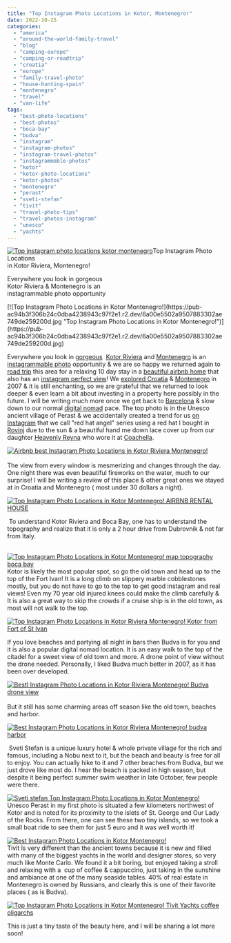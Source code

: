 ```yaml
---
title: "Top Instagram Photo Locations in Kotor, Montenegro!"
date: 2022-10-25
categories: 
  - "america"
  - "around-the-world-family-travel"
  - "blog"
  - "camping-europe"
  - "camping-or-roadtrip"
  - "croatia"
  - "europe"
  - "family-travel-photo"
  - "house-hunting-spain"
  - "montenegro"
  - "travel"
  - "van-life"
tags: 
  - "best-photo-locations"
  - "best-photos"
  - "boca-bay"
  - "budva"
  - "instagram"
  - "instagram-photos"
  - "instagram-travel-photos"
  - "instagrammable-photos"
  - "kotor"
  - "kotor-photo-locations"
  - "kotor-photos"
  - "montenegro"
  - "perast"
  - "sveti-stefan"
  - "tivit"
  - "travel-photo-tips"
  - "travel-photos-instagram"
  - "unesco"
  - "yachts"
---
```


  
[![Top instagram photo locations kotor montenegro](https://pub-ac94b3f306b24c0dba4238943c97f2e1.r2.dev/6a00e5502a9507883302af14a7e3ed200b.jpg "Top instagram photo locations kotor montenegro")](https://pub-ac94b3f306b24c0dba4238943c97f2e1.r2.dev/6a00e5502a9507883302af14a7e3ed200b.jpg)Top Instagram Photo Locations  
in Kotor Riviera, Montenegro!  
  
Everywhere you look in gorgeous  
Kotor Riviera & Montenegro is an  
instagrammable photo opportunity 

<!--more--> [![Top Instagram Photo Locations in Kotor  Montenegro!](https://pub-ac94b3f306b24c0dba4238943c97f2e1.r2.dev/6a00e5502a9507883302ae749de259200d.jpg "Top Instagram Photo Locations in Kotor  Montenegro!")](https://pub-ac94b3f306b24c0dba4238943c97f2e1.r2.dev/6a00e5502a9507883302ae749de259200d.jpg)  
Everywhere you look in [gorgeous](http://soultravelers3new.local/2013/09/best-places-to-visit-in-europe.html)  [Kotor Riviera](http://soultravelers3new.local/2007/09/kotor-riviera.html) and [Montenegro](http://soultravelers3new.local/2007/09/montenegrowho-k.html#more) is an [instagrammable photo](https://www.instagram.com/soultravelers.3/) opportunity & we are so happy we returned again to [road trip](http://soultravelers3new.local/2022/10/road-trip-croatia-montenegro.html#more) this area for a relaxing 10 day stay in a [beautiful airbnb home](https://www.facebook.com/soultravelers3/) that also has an [instagram perfect view](https://www.instagram.com/p/Cj5mffsDkyv/)! We [explored Croatia](https://pub-ac94b3f306b24c0dba4238943c97f2e1.r2.dev/soultravelers3/croatia/index.html) & [Montenegro](https://pub-ac94b3f306b24c0dba4238943c97f2e1.r2.dev/soultravelers3/montenegro/index.html) in 2007 & it is still enchanting, so we are grateful that we returned to look deeper & even learn a bit about investing in a property here possibly in the future. I will be writing much more once we get back to [Barcelona](http://soultravelers3new.local/2022/05/cheap-furnished-rentals-in-barcelona-beach-resort.html) & slow down to our normal [digital nomad](http://soultravelers3new.local/2022/09/vacation-vs-full-time-travel-digital-nomad-lifestyle.html#more) pace. The top photo is in the Unesco ancient village of Perast & we accidentally created a trend for us [on Instagram](https://www.instagram.com/p/CjdRF90DNO0/) that we call "red hat angel" series using a red hat I bought in [Rovinj](http://soultravelers3new.local/2007/09/romantci-rovinj.html) due to the sun & a beautiful hand me down lace cover up from our daughter [Heavenly Reyna](https://www.instagram.com/heavenly.reyna/) who wore it at [Coachella](https://www.instagram.com/p/BwKje-wgOM5/).   
  
[](https://pub-ac94b3f306b24c0dba4238943c97f2e1.r2.dev/6a00e5502a9507883302ae6fb29003200c-1135x1536-1.jpg)[![Airbnb best  Instagram Photo Locations in Kotor Riviera  Montenegro!](https://pub-ac94b3f306b24c0dba4238943c97f2e1.r2.dev/6a00e5502a9507883302ae7b07f4e8200b.jpg "Airbnb best  Instagram Photo Locations in Kotor Riviera  Montenegro!")](https://pub-ac94b3f306b24c0dba4238943c97f2e1.r2.dev/6a00e5502a9507883302ae7b07f4e8200b-768x563-1.jpg)[  
](https://pub-ac94b3f306b24c0dba4238943c97f2e1.r2.dev/6a00e5502a9507883302ae749de259200d-150x150-1.jpg)  
The view from every window is mesmerizing and changes through the day. One night there was even beautiful fireworks on the water, much to our surprise! I will be writing a review of this place & other great ones we stayed at in Croatia and Montenegro ( most under 30 dollars a night).   
  
[![Top Instagram Photo Locations in Kotor  Montenegro! AIRBNB RENTAL HOUSE](https://pub-ac94b3f306b24c0dba4238943c97f2e1.r2.dev/6a00e5502a9507883302ae6fb287a1200c.jpg "Top Instagram Photo Locations in Kotor  Montenegro! AIRBNB RENTAL HOUSE")](https://pub-ac94b3f306b24c0dba4238943c97f2e1.r2.dev/6a00e5502a9507883302ae6fb287a1200c-300x300-1.jpg)  
  
 To understand Kotor Riviera and Boca Bay, one has to understand the topography and realize that it is only a 2 hour drive from Dubrovnik & not far from Italy.   
  
[  
](https://pub-ac94b3f306b24c0dba4238943c97f2e1.r2.dev/6a00e5502a9507883302ae749de259200d-150x150-1.jpg)[![Top Instagram Photo Locations in Kotor  Montenegro! map topography boca bay](https://pub-ac94b3f306b24c0dba4238943c97f2e1.r2.dev/6a00e5502a9507883302ae6fb287f5200c.jpg "Top Instagram Photo Locations in Kotor  Montenegro! map topography boca bay")](https://pub-ac94b3f306b24c0dba4238943c97f2e1.r2.dev/6a00e5502a9507883302ae6fb287f5200c-300x204-1.jpg)  
Kotor is likely the most popular spot, so go the old town and head up to the top of the Fort Ivan! It is a long climb on slippery marble cobblestones mostly, but you do not have to go to the top to get good instagram and real views! Even my 70 year old injured knees could make the climb carefully & It is also a great way to skip the crowds if a cruise ship is in the old town, as most will not walk to the top.   
  
[![Top Instagram Photo Locations in Kotor Riviera  Montenegro!  Kotor from Fort of St Ivan ](https://pub-ac94b3f306b24c0dba4238943c97f2e1.r2.dev/6a00e5502a9507883302ae7b07f2ff200b.jpg "Top Instagram Photo Locations in Kotor Riviera  Montenegro!  Kotor from Fort of St Ivan ")](https://pub-ac94b3f306b24c0dba4238943c97f2e1.r2.dev/6a00e5502a9507883302ae7b07f2ff200b-scaled-1.jpg)  
  
If you love beaches and partying all night in bars then Budva is for you and it is also a popular digital nomad location. It is an easy walk to the top of the citadel for a sweet view of old town and more. A drone point of view without the drone needed. Personally, I liked Budva much better in 2007, as it has been over developed.   
  
[](https://pub-ac94b3f306b24c0dba4238943c97f2e1.r2.dev/6a00e5502a9507883302ae7b07f77d200b-980x1024-1.jpg)[![BestI Instagram Photo Locations in Kotor Riviera  Montenegro! Budva drone view ](https://pub-ac94b3f306b24c0dba4238943c97f2e1.r2.dev/6a00e5502a9507883302ae7b07f559200b.jpg "BestI Instagram Photo Locations in Kotor Riviera  Montenegro! Budva drone view ")](https://pub-ac94b3f306b24c0dba4238943c97f2e1.r2.dev/6a00e5502a9507883302ae7b07f559200b-scaled-1.jpg)[  
](https://pub-ac94b3f306b24c0dba4238943c97f2e1.r2.dev/6a00e5502a9507883302ae7b07f77d200b-980x1024-1.jpg)  
But it still has some charming areas off season like the old town, beaches and harbor.   
  
[](https://pub-ac94b3f306b24c0dba4238943c97f2e1.r2.dev/6a00e5502a9507883302ae7b07f77d200b-980x1024-1.jpg)[](https://pub-ac94b3f306b24c0dba4238943c97f2e1.r2.dev/6a00e5502a9507883302ae749de259200d-150x150-1.jpg)[![Best  Instagram Photo Locations in Kotor Riviera  Montenegro! budva harbor ](https://pub-ac94b3f306b24c0dba4238943c97f2e1.r2.dev/6a00e5502a9507883302ae749deaea200d.jpg "Best  Instagram Photo Locations in Kotor Riviera  Montenegro! budva harbor ")](https://pub-ac94b3f306b24c0dba4238943c97f2e1.r2.dev/6a00e5502a9507883302ae749deaea200d-1536x1081-1.jpg)  
  
 Sveti Stefan is a unique luxury hotel & whole private village for the rich and famous, including a Nobu next to it, but the beach and beauty is free for all to enjoy. You can actually hike to it and 7 other beaches from Budva, but we just drove like most do. I hear the beach is packed in high season, but despite it being perfect summer swim weather in late October, few people were there.   
  
[![Sveti stefan Top Instagram Photo Locations in Kotor  Montenegro!](https://pub-ac94b3f306b24c0dba4238943c97f2e1.r2.dev/6a00e5502a9507883302ae6fb28fe0200c.jpg "Sveti stefan Top Instagram Photo Locations in Kotor  Montenegro!")](https://pub-ac94b3f306b24c0dba4238943c97f2e1.r2.dev/6a00e5502a9507883302ae6fb28fe0200c-scaled-1.jpg)  
Unesco Perast in my first photo is situated a few kilometers northwest of Kotor and is noted for its proximity to the islets of St. George and Our Lady of the Rocks. From there, one can see these two tiny islands, so we took a small boat ride to see them for just 5 euro and it was well worth it!   
  
[![Best  Instagram Photo Locations in Kotor  Montenegro!](https://pub-ac94b3f306b24c0dba4238943c97f2e1.r2.dev/6a00e5502a9507883302ae6fb29003200c.jpg "Best  Instagram Photo Locations in Kotor  Montenegro!")](https://pub-ac94b3f306b24c0dba4238943c97f2e1.r2.dev/6a00e5502a9507883302ae6fb29003200c-1135x1536-1.jpg)  
Tivit îs very different than the ancient towns because it is new and filled with many of the biggest yachts in the world and designer stores, so very much like Monte Carlo. We found it a bit boring, but enjoyed taking a stroll and relaxing with a  cup of coffee & cappuccino, just taking in the sunshine and ambiance at one of the many seaside tables. 40% of real estate in Montenegro is owned by Russians, and clearly this is one of their favorite places ( as is Budva).   
  
[![Top Instagram Photo Locations in Kotor  Montenegro! Tivit Yachts coffee oligarchs ](https://pub-ac94b3f306b24c0dba4238943c97f2e1.r2.dev/6a00e5502a9507883302ae7b07f77d200b.jpg "Top Instagram Photo Locations in Kotor  Montenegro! Tivit Yachts coffee oligarchs ")](https://pub-ac94b3f306b24c0dba4238943c97f2e1.r2.dev/6a00e5502a9507883302ae7b07f77d200b-980x1024-1.jpg)  
  
This is just a tiny taste of the beauty here, and I will be sharing a lot more soon!
